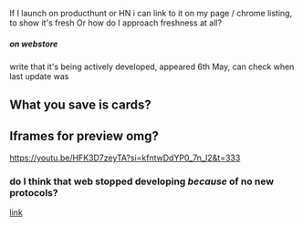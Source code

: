 If I launch on producthunt or HN i can link to it on my page / chrome listing, to show it's fresh
Or how do I approach freshness at all?
##### on webstore
write that it's being actively developed, appeared 6th May, can check when last update was 


## What you save is cards?

## Iframes for preview omg?
https://youtu.be/HFK3D7zeyTA?si=kfntwDdYP0_7n_I2&t=333

### do I think that web stopped developing *because* of no new protocols?
[link](https://dev.farosapp.com/notes/c2fa13bc-66a3-4b4e-9ab5-c770acc664d3)


